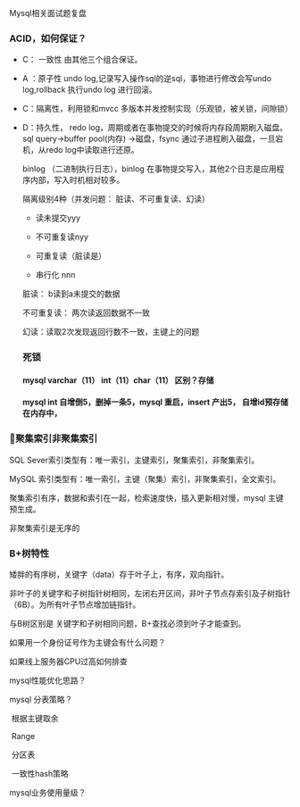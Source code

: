 Mysql相关面试题复盘

### ACID，如何保证？

* C： 一致性 由其他三个组合保证。

* A ：原子性  undo log,记录写入操作sql的逆sql，事物进行修改会写undo log,rollback 执行undo log 进行回滚。

* C：隔离性，利用锁和mvcc 多版本并发控制实现（乐观锁，被关锁，间隙锁）

* D：持久性， redo log，周期或者在事物提交的时候将内存段周期刷入磁盘。 sql query->buffer pool(内存) ->磁盘，fsync 通过子进程刷入磁盘，一旦宕机，从redo log中读取进行还原。

  binlog （二进制执行日志），binlog 在事物提交写入，其他2个日志是应用程序内部，写入时机相对较多。

  隔离级别4种（并发问题： 脏读、不可重复读、幻读）

  * 读未提交yyy

  * 不可重复读nyy
  * 可重复读（脏读是）

  * 串行化 nnn

  脏读： b读到a未提交的数据

  不可重复读： 两次读返回数据不一致

  幻读：读取2次发现返回行数不一致，主键上的问题

  ###   死锁

  #### mysql varchar（11） int（11）char（11） 区别？存储

  #### mysql int 自增倒5，删掉一条5，mysql 重启，insert 产出5， 自增id预存储在内存中，

### 聚集索引非聚集索引

SQL Sever索引类型有：唯一索引，主键索引，聚集索引，非聚集索引。

MySQL 索引类型有：唯一索引，主键（聚集）索引，非聚集索引，全文索引。

聚集索引有序，数据和索引在一起，检索速度快，插入更新相对慢，mysql 主键预生成。

非聚集索引是无序的

### B+树特性

矮胖的有序树，关键字（data）存于叶子上，有序，双向指针。

非叶子的关键字和子树指针树相同，左闭右开区间，非叶子节点存索引及子树指针（6B）。为所有叶子节点增加链指针。

与B树区别是 关键字和子树相同问题，B+查找必须到叶子才能查到。



如果用一个身份证号作为主键会有什么问题？

如果线上服务器CPU过高如何排查

mysql性能优化思路？

mysql 分表策略？

​	根据主键取余

​	Range

​	分区表

​	一致性hash策略

mysql业务使用量级？




